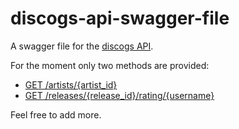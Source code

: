 # discogs-api-swagger-file
A swagger file for the [discogs API](https://www.discogs.com/developers).

For the moment only two methods are provided:

- [GET /artists/{artist_id}](https://www.discogs.com/developers#page:database,header:database-artist)
- [GET /releases/{release_id}/rating/{username}](https://www.discogs.com/developers#page:database,header:database-release-rating-by-user)

Feel free to add more.

